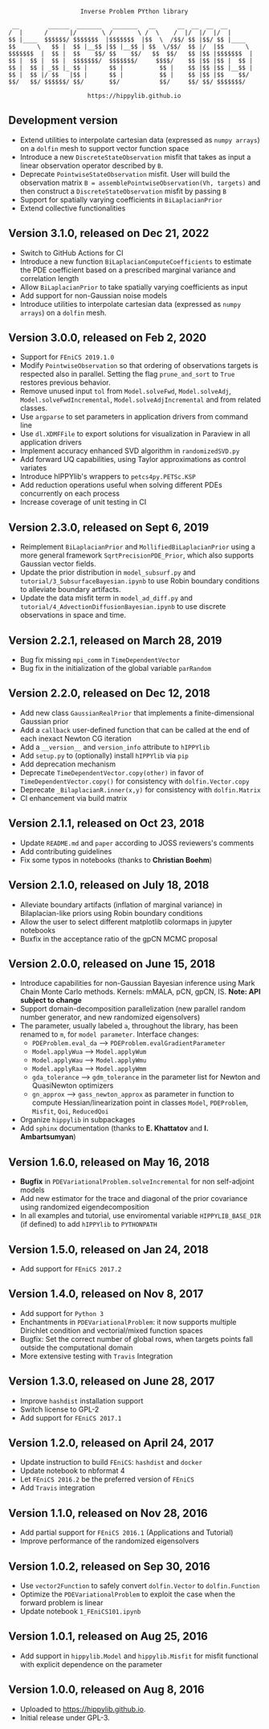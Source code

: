                         Inverse Problem PYthon library

```
 __        ______  _______   _______   __      __  __  __  __       
/  |      /      |/       \ /       \ /  \    /  |/  |/  |/  |      
$$ |____  $$$$$$/ $$$$$$$  |$$$$$$$  |$$  \  /$$/ $$ |$$/ $$ |____  
$$      \   $$ |  $$ |__$$ |$$ |__$$ | $$  \/$$/  $$ |/  |$$      \ 
$$$$$$$  |  $$ |  $$    $$/ $$    $$/   $$  $$/   $$ |$$ |$$$$$$$  |
$$ |  $$ |  $$ |  $$$$$$$/  $$$$$$$/     $$$$/    $$ |$$ |$$ |  $$ |
$$ |  $$ | _$$ |_ $$ |      $$ |          $$ |    $$ |$$ |$$ |__$$ |
$$ |  $$ |/ $$   |$$ |      $$ |          $$ |    $$ |$$ |$$    $$/ 
$$/   $$/ $$$$$$/ $$/       $$/           $$/     $$/ $$/ $$$$$$$/  
```                                                                    
                                                                    

                          https://hippylib.github.io

Development version
-------------------
- Extend utilities to interpolate cartesian data (expressed as `numpy arrays`) on a `dolfin` mesh to support vector function space
- Introduce a new `DiscreteStateObservation` misfit that takes as input a linear observation operator described by `B`.
- Deprecate `PointwiseStateObservation`  misfit. User will build the observation matrix `B = assemblePointwiseObservation(Vh, targets)` and then construct a `DiscreteStateObservation` misfit by passing `B` 
- Support for spatially varying coefficients in `BiLaplacianPrior`
- Extend collective functionalities


Version 3.1.0, released on Dec 21, 2022
-------------------
- Switch to GitHub Actions for CI
- Introduce a new function `BiLaplacianComputeCoefficients` to estimate the PDE coefficient based on a
  prescribed marginal variance and correlation length
- Allow `BiLaplacianPrior` to take spatially varying coefficients as input
- Add support for non-Gaussian noise models
- Introduce utilities to interpolate cartesian data (expressed as `numpy arrays`) on a `dolfin` mesh. 

Version 3.0.0, released on Feb 2, 2020
---------------------------------------- 
- Support for `FEniCS 2019.1.0`
- Modify `PointwiseObservation` so that ordering of observations targets is respected also in parallel.
  Setting the flag `prune_and_sort` to `True` restores previous behavior.
- Remove unused input `tol` from `Model.solveFwd`, `Model.solveAdj`, `Model.solveFwdIncremental`, `Model.solveAdjIncremental`
  and from related classes.
- Use `argparse` to set parameters in application drivers from command line
- Use `dl.XDMFFile` to export solutions for visualization in Paraview in all application drivers
- Implement accuracy enhanced SVD algorithm in `randomizedSVD.py`
- Add forward UQ capabilities, using Taylor approximations as control variates
- Introduce hIPPYlib's wrappers to `petcs4py.PETSc.KSP`
- Add reduction operations useful when solving different PDEs concurrently on each process
- Increase coverage of unit testing in CI


Version 2.3.0, released on Sept 6, 2019
----------------------------------------
- Reimplement `BiLaplacianPrior` and `MollifiedBiLaplacianPrior` using a more general framework `SqrtPrecisionPDE_Prior`,
  which also supports Gaussian vector fields.
- Update the prior distribution in `model_subsurf.py` and `tutorial/3_SubsurfaceBayesian.ipynb` to use Robin boundary conditions to alleviate boundary artifacts.
- Update the data misfit term in `model_ad_diff.py` and `tutorial/4_AdvectionDiffusionBayesian.ipynb` to use discrete observations in space and time.
                          
Version 2.2.1, released on March 28, 2019
----------------------------------------                      
- Bug fix missing `mpi_comm` in `TimeDependentVector`
- Bug fix in the initialization of the global variable `parRandom`

Version 2.2.0, released on Dec 12, 2018
----------------------------------------
- Add new class `GaussianRealPrior` that implements a finite-dimensional Gaussian prior
- Add a `callback` user-defined function that can be called at the end of each inexact Newton CG iteration
- Add a `__version__` and `version_info` attribute to `hIPPYlib`
- Add `setup.py` to (optionally) install `hIPPYlib` via `pip`
- Add deprecation mechanism
- Deprecate `TimeDependentVector.copy(other)` in favor of `TimeDependentVector.copy()` for consistency with  `dolfin.Vector.copy`
- Deprecate `_BilaplacianR.inner(x,y)` for consistency with `dolfin.Matrix`
- CI enhancement via build matrix

Version 2.1.1, released on Oct 23, 2018
----------------------------------------
- Update `README.md` and `paper` according to JOSS reviewers's comments
- Add contributing guidelines
- Fix some typos in notebooks (thanks to **Christian Boehm**)

Version 2.1.0, released on July 18, 2018
----------------------------------------
- Alleviate boundary artifacts (inflation of marginal variance) in Bilaplacian-like priors
using Robin boundary conditions
- Allow the user to select different matplotlib colormaps in jupyter notebooks
- Buxfix in the acceptance ratio of the gpCN MCMC proposal
                          
Version 2.0.0, released on June 15, 2018
----------------------------------------
- Introduce capabilities for non-Gaussian Bayesian inference using Mark Chain Monte Carlo methods.
Kernels: mMALA, pCN, gpCN, IS. **Note: API subject to change**
- Support domain-decomposition parallelization (new parallel random number generator, and new randomized eigensolvers)
- The parameter, usually labeled `a`, throughout the library, has been renamed to `m`, for `model parameter`.
  Interface changes:
    - `PDEProblem.eval_da` --> `PDEProblem.evalGradientParameter`
    - `Model.applyWua` --> `Model.applyWum`
    - `Model.applyWau` --> `Model.applyWmu`
    - `Model.applyRaa` --> `Model.applyWmm`
    - `gda_tolerance` --> `gdm_tolerance` in the parameter list for Newton and QuasiNewton optimizers
    - `gn_approx` --> `gass_newton_approx` as parameter in function to compute Hessian/linearization point in classes `Model`, `PDEProblem`, `Misfit`, `Qoi`, `ReducedQoi`
- Organize `hippylib` in subpackages
- Add `sphinx` documentation (thanks to **E. Khattatov** and **I. Ambartsumyan**)

Version 1.6.0, released on May 16, 2018
----------------------------------------
- **Bugfix** in `PDEVariationalProblem.solveIncremental` for non self-adjoint models 
- Add new estimator for the trace and diagonal of the prior covariance
using randomized eigendecomposition
- In all examples and tutorial, use enviromental variable `HIPPYLIB_BASE_DIR` (if defined)
to add `hIPPYlib` to `PYTHONPATH`
                          
Version 1.5.0, released on Jan 24, 2018
----------------------------------------
- Add support for `FEniCS 2017.2`

Version 1.4.0, released on Nov 8, 2017
----------------------------------------
- Add support for `Python 3`
- Enchantments in `PDEVariationalProblem`: it now supports multiple Dirichlet
  condition and vectorial/mixed function spaces
- Bugfix: Set the correct number of global rows, when targets points fall 
  outside the computational domain
- More extensive testing with `Travis` Integration

Version 1.3.0, released on June 28, 2017
----------------------------------------
- Improve `hashdist` installation support
- Switch license to GPL-2
- Add support for `FEniCS 2017.1`

Version 1.2.0, released on April 24, 2017
----------------------------------------
- Update instruction to build `FEniCS`: `hashdist` and `docker`
- Update notebook to nbformat 4
- Let `FEniCS 2016.2` be the preferred version of `FEniCS`
- Add `Travis` integration
                          
Version 1.1.0, released on Nov 28, 2016
----------------------------------------

- Add partial support for `FEniCS 2016.1` (Applications and Tutorial)
- Improve performance of the randomized eigensolvers

Version 1.0.2, released on Sep 30, 2016
----------------------------------------

- Use `vector2Function` to safely convert `dolfin.Vector` to `dolfin.Function`
- Optimize the `PDEVariationalProblem` to exploit the case when the forward problem is linear
- Update notebook `1_FEniCS101.ipynb`
                           
Version 1.0.1, released on Aug 25, 2016
----------------------------------------

- Add support in `hippylib.Model` and `hippylib.Misfit` for misfit functional with explicit dependence on the parameter


Version 1.0.0, released on Aug 8, 2016
----------------------------------------

- Uploaded to https://hippylib.github.io.
- Initial release under GPL-3.
